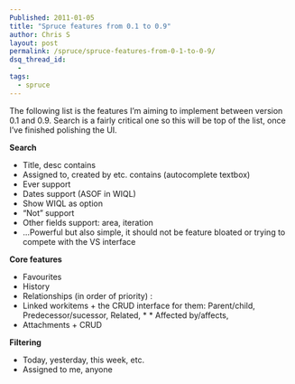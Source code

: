 ```yaml
---
Published: 2011-01-05
title: "Spruce features from 0.1 to 0.9"
author: Chris S
layout: post
permalink: /spruce/spruce-features-from-0-1-to-0-9/
dsq_thread_id:
  - 
tags:
  - spruce
---
```

The following list is the features I’m aiming to implement between version 0.1 and 0.9. Search is a fairly critical one so this will be top of the list, once I’ve finished polishing the UI.

**Search**

<!--more-->

  * Title, desc contains
  * Assigned to, created by etc. contains (autocomplete textbox)
  * Ever support
  * Dates support (ASOF in WIQL)
  * Show WIQL as option
  * &#8220;Not&#8221; support
  * Other fields support: area, iteration
  * …Powerful but also simple, it should not be feature bloated or trying to compete with the VS interface

**Core features**

  * Favourites
  * History
  * Relationships (in order of priority) :
  * Linked workitems + the CRUD interface for them: Parent/child, Predecessor/sucessor, Related, \* \* Affected by/affects,
  * Attachments + CRUD

**Filtering**

  * Today, yesterday, this week, etc.
  * Assigned to me, anyone